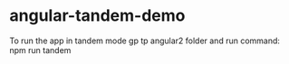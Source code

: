 # angular-tandem-demo

To run the app in tandem mode gp tp angular2 folder and run command:
 npm run tandem
